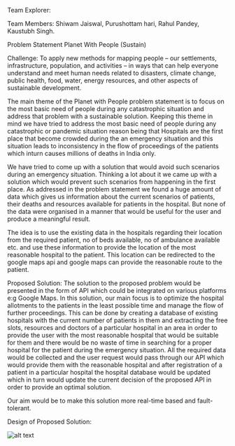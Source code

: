 Team Explorer:

Team Members: 
Shiwam Jaiswal, Purushottam hari, Rahul Pandey, Kaustubh Singh. 

Problem Statement
Planet With People (Sustain)

Challenge:
 To apply new methods for mapping people – our settlements, infrastructure, population, and activities – in ways that can help everyone understand and meet human needs related to disasters, climate change, public health, food, water, energy resources, and other aspects of sustainable development.

The main theme of the Planet with People problem statement is to focus on the most basic need of people during any catastrophic situation and address that problem with a sustainable solution. Keeping this theme in mind we have tried to address the most basic need of people during any catastrophic or pandemic situation reason being that Hospitals are the first place that become crowded during the an emergency situation and this situation leads to inconsistency in the flow of proceedings of the patients which inturn causes millions of deaths in India only. 

We have tried to  come up with a solution that would avoid such scenarios during an emergency situation. Thinking a lot about it we came up with a solution which would prevent such scenarios from happening in the first place. As addressed in the problem statement we found a huge amount of data which gives us information about the current scenarios of patients, their deaths and resources available for patients in the hospital. But none of the data were organised in a manner that would be useful for the user and produce a meaningful result.

The idea is to use the existing data in the hospitals regarding their location from the required patient, no of beds available, no of ambulance available etc. and use these information to provide the location of the most reasonable hospital to the patient. This location can be redirected to the google maps api and google maps can provide the reasonable route to the patient.


Proposed Solution:
The solution to the proposed problem would be presented in the form of API which could be integrated on various platforms e:g Google Maps. In this solution, our main focus is to optimize the hospital allotments to the patients in the least possible time and manage the flow of further proceedings. This can be done by creating a database of existing hospitals with the current number of patients in them and extracting the free slots, resources and doctors of a particular hospital in an area in order to provide the user with the most reasonable hospital that would be suitable for them and there would be no waste of time in searching for a proper hospital for the patient during the emergency situation. All the required data would be collected and the user request would pass through our API which would provide them with the reasonable hospital and after registration of a patient in a particular hospital the hospital database would be updated which in turn would update the current decision of the proposed API in order to provide an optimal solution. 

Our aim would be to make this solution more real-time based and fault-tolerant.

Design of Proposed Solution:

![alt text](https://github.com/jshiwam/NSAC-explorer/blob/main/workflow.PNG)
